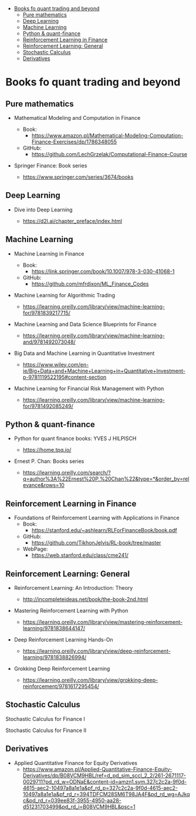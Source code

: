 <!-- TOC -->

- [Books fo quant trading and beyond](#books-fo-quant-trading-and-beyond)
  - [Pure mathematics](#pure-mathematics)
  - [Deep Learning](#deep-learning)
  - [Machine Learning](#machine-learning)
  - [Python \& quant-finance](#python--quant-finance)
  - [Reinforcement Learning in Finance](#reinforcement-learning-in-finance)
  - [Reinforcement Learning: General](#reinforcement-learning-general)
  - [Stochastic Calculus](#stochastic-calculus)
  - [Derivatives](#derivatives)

<!-- /TOC -->

# Books fo quant trading and beyond

## Pure mathematics

- Mathematical Modeling and Computation in Finance

  - Book:
    - https://www.amazon.pl/Mathematical-Modeling-Computation-Finance-Exercises/dp/1786348055
  - GitHub:
    - https://github.com/LechGrzelak/Computational-Finance-Course

- Springer Finance: Book series
  - https://www.springer.com/series/3674/books

## Deep Learning

- Dive into Deep Learning

  - https://d2l.ai/chapter_preface/index.html

## Machine Learning

- Machine Learning in Finance

  - Book:
    - https://link.springer.com/book/10.1007/978-3-030-41068-1
  - GitHub:
    - https://github.com/mfrdixon/ML_Finance_Codes

- Machine Learning for Algorithmic Trading

  - https://learning.oreilly.com/library/view/machine-learning-for/9781839217715/

- Machine Learning and Data Science Blueprints for Finance

  - https://learning.oreilly.com/library/view/machine-learning-and/9781492073048/

- Big Data and Machine Learning in Quantitative Investment

  - https://www.wiley.com/en-ie/Big+Data+and+Machine+Learning+in+Quantitative+Investment-p-9781119522195#content-section

- Machine Learning for Financial Risk Management with Python
  - https://learning.oreilly.com/library/view/machine-learning-for/9781492085249/

## Python & quant-finance

- Python for quant finance books: YVES J HILPISCH

  - https://home.tpq.io/

- Ernest P. Chan: Books series

  - https://learning.oreilly.com/search/?q=author%3A%22Ernest%20P.%20Chan%22&type=*&order_by=relevance&rows=10

## Reinforcement Learning in Finance

- Foundations of Reinforcement Learning with
  Applications in Finance
  - Book:
    - https://stanford.edu/~ashlearn/RLForFinanceBook/book.pdf
  - GitHub:
    - https://github.com/TikhonJelvis/RL-book/tree/master
  - WebPage:
    - https://web.stanford.edu/class/cme241/

## Reinforcement Learning: General

- Reinforcement Learning: An Introduction: Theory
  - http://incompleteideas.net/book/the-book-2nd.html

- Mastering Reinforcement Learning with Python

  - https://learning.oreilly.com/library/view/mastering-reinforcement-learning/9781838644147/

- Deep Reinforcement Learning Hands-On

  - https://learning.oreilly.com/library/view/deep-reinforcement-learning/9781838826994/

- Grokking Deep Reinforcement Learning
  - https://learning.oreilly.com/library/view/grokking-deep-reinforcement/9781617295454/

## Stochastic Calculus

Stochastic Calculus for Finance I

Stochastic Calculus for Finance II

## Derivatives

- Applied Quantitative Finance for Equity Derivatives
  - https://www.amazon.pl/Applied-Quantitative-Finance-Equity-Derivatives/dp/B08VCM9HBL/ref=d_pd_sim_sccl_2_2/261-2671117-0029711?pd_rd_w=ODNaE&content-id=amzn1.sym.327c2c2a-9f0d-4615-aec2-10497a8a1e1a&pf_rd_p=327c2c2a-9f0d-4615-aec2-10497a8a1e1a&pf_rd_r=394TDFCM28SM6T98JA4F&pd_rd_wg=AJkqc&pd_rd_r=039ee83f-3955-4950-aa28-d51231703499&pd_rd_i=B08VCM9HBL&psc=1

